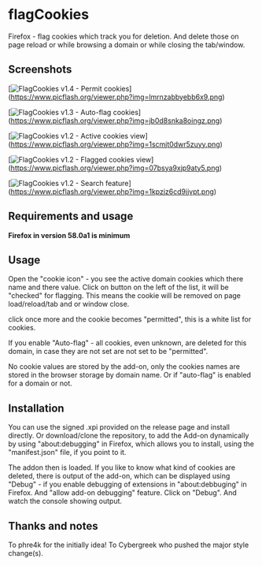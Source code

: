 # flagCookies
Firefox - flag cookies which track you for deletion. And delete those on page reload or while browsing a domain or while closing the tab/window.


## Screenshots

[![FlagCookies v1.4 - Permit cookies](https://www.picflash.org/img/2017/12/24/lmrnzabbyebb6x9.png "Permit, flag and legend display")] (https://www.picflash.org/viewer.php?img=lmrnzabbyebb6x9.png)

[![FlagCookies v1.3 - Auto-flag cookies](https://www.picflash.org/img/2017/12/23/jb0d8snka8oingz.png "Auto flag cookies")] (https://www.picflash.org/viewer.php?img=jb0d8snka8oingz.png)

[![FlagCookies v1.2 - Active cookies view](https://www.picflash.org/img/2017/12/23/1scmjt0dwr5zuyy.png "Active cookies view")] (https://www.picflash.org/viewer.php?img=1scmjt0dwr5zuyy.png)

[![FlagCookies v1.2 - Flagged cookies view](https://www.picflash.org/img/2017/12/23/07bsya9xjp9aty5.png "Flagged cookies view")] (https://www.picflash.org/viewer.php?img=07bsya9xjp9aty5.png)


[![FlagCookies v1.2 - Search feature](https://www.picflash.org/img/2017/12/23/1kpzjz6cd9jjvpt.png "Search filtering")] (https://www.picflash.org/viewer.php?img=1kpzjz6cd9jjvpt.png)


## Requirements and usage

**Firefox in version 58.0a1 is minimum**

## Usage

Open the "cookie icon" - you see the active domain cookies which there name and there value.
Click on button on the left of the list, it will be "checked" for flagging. This means the cookie will be removed on page load/reload/tab and or window close.

click once more and the cookie becomes "permitted", this is a white list for cookies.

If you enable "Auto-flag" - all cookies, even unknown, are deleted for this domain, in case they are not set are not set to be "permitted".

No cookie values are stored by the add-on, only the cookies names are stored in the browser storage by domain name. Or if "auto-flag" is enabled for a domain or not.

## Installation

You can use the signed .xpi provided on the release page and install directly. Or download/clone the repository, to add the Add-on dynamically by using "about:debugging" in Firefox, which allows you to install, using the "manifest.json" file, if you point to it.

The addon then is loaded. If you like to know what kind of cookies are deleted, there is output of the add-on, which can be displayed using "Debug" - if you enable debugging of extensions in "about:debbuging" in Firefox. And "allow add-on debugging" feature. Click on "Debug". And watch the console showing output.

## Thanks and notes

To phre4k for the initially idea!
To Cybergreek who pushed the major style change(s).
